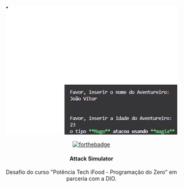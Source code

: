 <div align="center">

<img src="./screenshots/1.png" />

[![forthebadge](https://forthebadge.com/images/badges/made-with-typescript.svg)](https://forthebadge.com)

<h4>Attack Simulator</h4>

Desafio do curso "Potência Tech iFood - Programação do Zero" em parceria com a DIO.

</div>